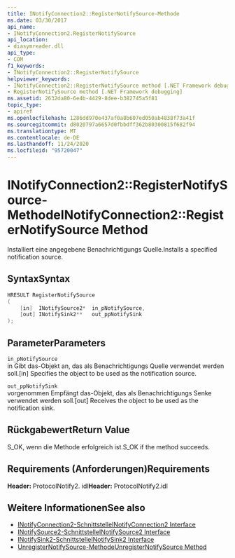 ```yaml
---
title: INotifyConnection2::RegisterNotifySource-Methode
ms.date: 03/30/2017
api_name:
- INotifyConnection2.RegisterNotifySource
api_location:
- diasymreader.dll
api_type:
- COM
f1_keywords:
- INotifyConnection2::RegisterNotifySource
helpviewer_keywords:
- INotifyConnection2::RegisterNotifySource method [.NET Framework debugging]
- RegisterNotifySource method [.NET Framework debugging]
ms.assetid: 2632da80-6e4b-4429-8dee-b382745a5f81
topic_type:
- apiref
ms.openlocfilehash: 1286dd970e437af0a8b607ed050ab4838f73a41f
ms.sourcegitcommit: d8020797a6657d0fbbdff362b80300815f682f94
ms.translationtype: MT
ms.contentlocale: de-DE
ms.lasthandoff: 11/24/2020
ms.locfileid: "95720047"
---
```

# <a name="inotifyconnection2registernotifysource-method"></a><span data-ttu-id="94b6f-102">INotifyConnection2::RegisterNotifySource-Methode</span><span class="sxs-lookup"><span data-stu-id="94b6f-102">INotifyConnection2::RegisterNotifySource Method</span></span>

<span data-ttu-id="94b6f-103">Installiert eine angegebene Benachrichtigungs Quelle.</span><span class="sxs-lookup"><span data-stu-id="94b6f-103">Installs a specified notification source.</span></span>  
  
## <a name="syntax"></a><span data-ttu-id="94b6f-104">Syntax</span><span class="sxs-lookup"><span data-stu-id="94b6f-104">Syntax</span></span>  
  
```cpp  
HRESULT RegisterNotifySource  
(  
    [in]  INotifySource2*  in_pNotifySource,  
    [out] INotifySink2**   out_ppNotifySink  
);  
```  
  
## <a name="parameters"></a><span data-ttu-id="94b6f-105">Parameter</span><span class="sxs-lookup"><span data-stu-id="94b6f-105">Parameters</span></span>  

 `in_pNotifySource`  
 <span data-ttu-id="94b6f-106">in Gibt das-Objekt an, das als Benachrichtigungs Quelle verwendet werden soll.</span><span class="sxs-lookup"><span data-stu-id="94b6f-106">[in] Specifies the object to be used as the notification source.</span></span>  
  
 `out_ppNotifySink`  
 <span data-ttu-id="94b6f-107">vorgenommen Empfängt das-Objekt, das als Benachrichtigungs Senke verwendet werden soll.</span><span class="sxs-lookup"><span data-stu-id="94b6f-107">[out] Receives the object to be used as the notification sink.</span></span>  
  
## <a name="return-value"></a><span data-ttu-id="94b6f-108">Rückgabewert</span><span class="sxs-lookup"><span data-stu-id="94b6f-108">Return Value</span></span>  

 <span data-ttu-id="94b6f-109">S_OK, wenn die Methode erfolgreich ist.</span><span class="sxs-lookup"><span data-stu-id="94b6f-109">S_OK if the method succeeds.</span></span>  
  
## <a name="requirements"></a><span data-ttu-id="94b6f-110">Requirements (Anforderungen)</span><span class="sxs-lookup"><span data-stu-id="94b6f-110">Requirements</span></span>  

 <span data-ttu-id="94b6f-111">**Header:** ProtocolNotify2. idl</span><span class="sxs-lookup"><span data-stu-id="94b6f-111">**Header:** ProtocolNotify2.idl</span></span>  
  
## <a name="see-also"></a><span data-ttu-id="94b6f-112">Weitere Informationen</span><span class="sxs-lookup"><span data-stu-id="94b6f-112">See also</span></span>

- [<span data-ttu-id="94b6f-113">INotifyConnection2-Schnittstelle</span><span class="sxs-lookup"><span data-stu-id="94b6f-113">INotifyConnection2 Interface</span></span>](inotifyconnection2-interface.md)
- [<span data-ttu-id="94b6f-114">INotifySource2-Schnittstelle</span><span class="sxs-lookup"><span data-stu-id="94b6f-114">INotifySource2 Interface</span></span>](inotifysource2-interface.md)
- [<span data-ttu-id="94b6f-115">INotifySink2-Schnittstelle</span><span class="sxs-lookup"><span data-stu-id="94b6f-115">INotifySink2 Interface</span></span>](inotifysink2-interface.md)
- [<span data-ttu-id="94b6f-116">UnregisterNotifySource-Methode</span><span class="sxs-lookup"><span data-stu-id="94b6f-116">UnregisterNotifySource Method</span></span>](inotifyconnection2-unregisternotifysource-method.md)
